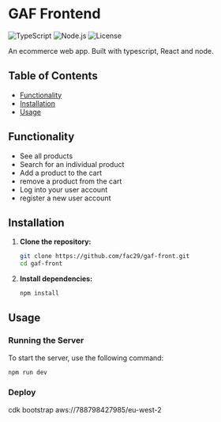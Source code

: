 # GAF Frontend

![TypeScript](https://img.shields.io/badge/TypeScript-blue)
![Node.js](https://img.shields.io/badge/TS--Node-blue)
![License](https://img.shields.io/badge/License-MIT-blue)

An ecommerce web app. Built with typescript, React and node.

## Table of Contents

- [Functionality](#functionality)
- [Installation](#installation)
- [Usage](#usage)

## Functionality

- See all products
- Search for an individual product
- Add a product to the cart
- remove a product from the cart
- Log into your user account
- register a new user account

## Installation

1.  **Clone the repository:**

    ```sh
    git clone https://github.com/fac29/gaf-front.git
    cd gaf-front
    ```

2.  **Install dependencies:**

    ```sh
    npm install
    ```

## Usage

### Running the Server

To start the server, use the following command:

```sh
npm run dev
```

### Deploy
cdk bootstrap aws://788798427985/eu-west-2
